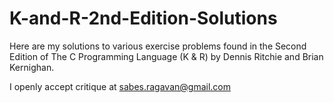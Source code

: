 K-and-R-2nd-Edition-Solutions
=============================

Here are my solutions to various exercise problems found in the Second Edition of The C Programming Language (K &amp; R) by Dennis Ritchie and Brian Kernighan.

I openly accept critique at sabes.ragavan@gmail.com
